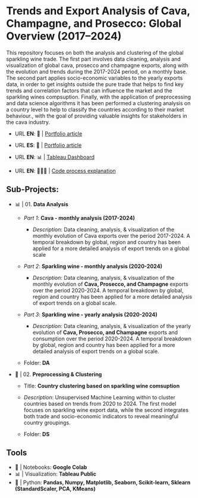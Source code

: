 # Trends and Export Analysis of Cava, Champagne, and Prosecco: Global Overview (2017–2024)
This repository focuses on both the analysis and clustering of the global sparkling wine trade. The first part involves data cleaning, analysis and visualization of global cava, prosecco and champagne exports, along with the evolution and trends during the 2017-2024 period, on a monthly base. The second part applies socio-economic variables to the yearly exports data, in order to get insights outside the pure trade that helps to find key trends and correlation factors that can influence the market and the sparkling wines compsuption. Finally, with the application of preprocessing and data science algorithms it has been performed a clustering analysis on a country level to help to classify the countries according to their market behaviour., with the goal of providing valuable insights for stakeholders in the cava industry.
  - URL **EN**: 📝 | [Portfolio article](https://aleixsanchez.super.site/featured-projects/the-spanish-alfalfa-sector-export-analysis](https://aleixsanchez.super.site/portfolio-espaol/in-process-tendencias-y-anlisis-de-exportacin-de-cava-champn-y-prosecco-panorama-global-2017-2024))
  - URL **ES**: 📝 | [Portfolio article](https://aleixsanchez.super.site/featured-projects/the-spanish-alfalfa-sector-export-analysis](https://aleixsanchez.super.site/portfolio-espaol/in-process-tendencias-y-anlisis-de-exportacin-de-cava-champn-y-prosecco-panorama-global-2017-2024))

  - URL **EN**: 📊 | [Tableau Dashboard](https://aleixsanchez.super.site/featured-projects/the-spanish-alfalfa-sector-export-analysis](https://aleixsanchez.super.site/portfolio-espaol/in-process-tendencias-y-anlisis-de-exportacin-de-cava-champn-y-prosecco-panorama-global-2017-2024)](https://public.tableau.com/app/profile/aleix.sanchez/viz/DA_001_CAVA/MAIN))
  - URL **EN**: 👨🏻‍💻 | [Code process explanation]([https://aleixsanchez.super.site/featured-projects/the-spanish-alfalfa-sector-export-analysis](https://aleixsanchez.super.site/portfolio-espaol/in-process-tendencias-y-anlisis-de-exportacin-de-cava-champn-y-prosecco-panorama-global-2017-2024)](https://public.tableau.com/app/profile/aleix.sanchez/viz/DA_001_CAVA/MAIN)](https://www.notion.so/aleixsanchez/DATA-CLEANING-PREPROCESSING-1a26a260454a80dcb900f63296bcafe6))


## Sub-Projects:

* 📊 | 01. **Data Analysis**
  - *Part 1*: **Cava - monthly analysis (2017-2024)**
    - *Description*: Data cleaning, analysis, & visualization of the monthly evolution of Cava exports over the period 2017-2024. A temporal breakdown by global, region and country has been applied for a more detailed analysis of export trends on a global scale
      
   - *Part 2*: **Sparkling wine - monthly analysis (2020-2024)**
      - *Description*: Data cleaning, analysis, & visualization of the monthly evolution of **Cava, Prosecco, and Champagne** exports over the period 2020-2024. A temporal breakdown by global, region and country has been applied for a more detailed analysis of export trends on a global scale.

  - *Part 3*: **Sparkling wine - yearly analysis (2020-2024)**
    - *Description*: Data cleaning, analysis, & visualization of the yearly evolution of **Cava, Prosecco, and Champagne** exports and consumption over the period 2020-2024. A temporal breakdown by global, region and country has been applied for a more detailed analysis of export trends on a global scale.

  - Folder: **DA**

* 🔬 | 02. **Preprocessing & Clustering**
  - Title: **Country clustering based on sparkling wine comsuption**
  - *Description*: Unsupervised Machine Learning within to cluster countries based on trends from 2020 to 2024. The first model focuses on sparkling wine export data, while the second integrates both trade and socio-economic indicators to reveal meaningful country groupings.
    
  - Folder: **DS**

## Tools
* 📓 | Notebooks:     **Google Colab**
* 📊 | Visualization: **Tableau Public**
* 🐍 | Python:        **Pandas, Numpy, Matplotlib, Seaborn, Scikit-learn, Sklearn (StandardScaler, PCA, KMeans)**
